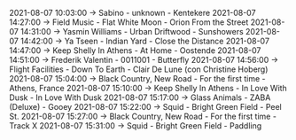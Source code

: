 2021-08-07 10:03:00 -> Sabino - unknown - Kentekere
2021-08-07 14:27:00 -> Field Music - Flat White Moon - Orion From the Street
2021-08-07 14:31:00 -> Yasmin Williams - Urban Driftwood - Sunshowers
2021-08-07 14:42:00 -> Ya Tseen - Indian Yard - Close the Distance
2021-08-07 14:47:00 -> Keep Shelly In Athens - At Home - Oostende
2021-08-07 14:51:00 -> Frederik Valentin - 0011001 - Butterfly
2021-08-07 14:56:00 -> Flight Facilities - Down To Earth - Clair De Lune (con Christine Hoberg)
2021-08-07 15:04:00 -> Black Country, New Road - For the first time - Athens, France
2021-08-07 15:10:00 -> Keep Shelly In Athens - In Love With Dusk - In Love With Dusk
2021-08-07 15:17:00 -> Glass Animals - ZABA (Deluxe) - Gooey
2021-08-07 15:22:00 -> Squid - Bright Green Field - Peel St.
2021-08-07 15:27:00 -> Black Country, New Road - For the first time - Track X
2021-08-07 15:31:00 -> Squid - Bright Green Field - Paddling
